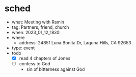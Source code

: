 # sched
- what: Meeting with Ramin
- tag: Partners, friend, church
- when: 2023_01_12_1830
- where
  - address: 24851 Luna Bonita Dr, Laguna Hills, CA 92653
- type: event
- todo
  - [x] read 4 chapters of Jones
  - [ ] confess to God
    - sin of bitterness against God

